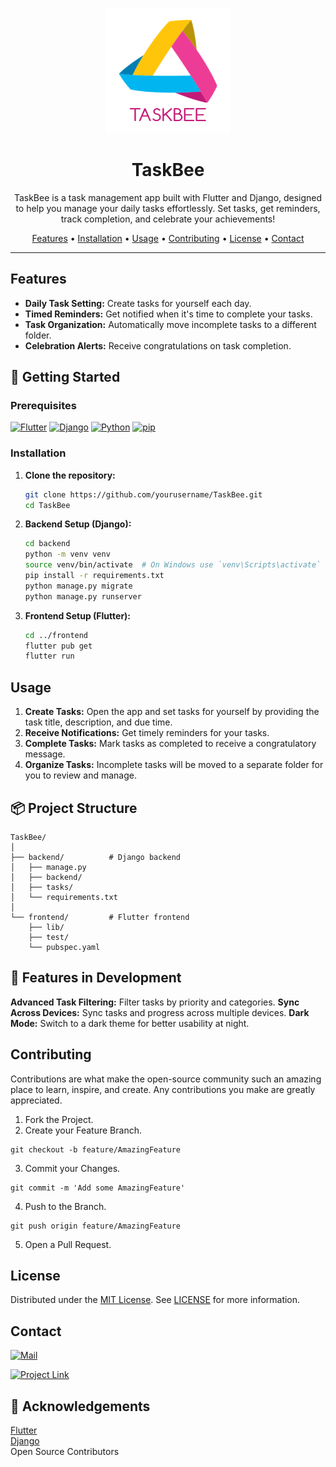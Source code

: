 <p align="center">
  <img src="https://github.com/shyama7004/TaskBee/blob/main/abstract-origami-triangle-672ld.png" alt="TaskBee Logo" width="200" height="200">
</p>

<h1 align="center">TaskBee</h1>

<p align="center">
  TaskBee is a task management app built with Flutter and Django, designed to help you manage your daily tasks effortlessly. Set tasks, get reminders, track completion, and celebrate your achievements!
</p>

<p align="center">
  <a href="#features">Features</a> •
  <a href="#installation">Installation</a> •
  <a href="#usage">Usage</a> •
  <a href="#contributing">Contributing</a> •
  <a href="#license">License</a> •
  <a href="#contact">Contact</a>
</p>

---


## Features

- **Daily Task Setting:** Create tasks for yourself each day.
- **Timed Reminders:** Get notified when it's time to complete your tasks.
- **Task Organization:** Automatically move incomplete tasks to a different folder.
- **Celebration Alerts:** Receive congratulations on task completion.

<!--## 📱 Screenshots

<img src="link-to-screenshot1.png" width="200" alt="Home Screen"> <img src="link-to-screenshot2.png" width="200" alt="Task List"> <img src="link-to-screenshot3.png" width="200" alt="Notifications">
-->

## 🚀 Getting Started

### Prerequisites

  [![Flutter](https://img.shields.io/badge/Flutter-Flutter.com-8B0000?style=for-the-badge)](https://flutter.dev/docs/get-started/install)
  [![Django](https://img.shields.io/badge/Django-Django.com-00008B?style=for-the-badge)](https://www.djangoproject.com/download/)
  [![Python](https://img.shields.io/badge/Python-Python.com-013220?style=for-the-badge)](https://www.python.org/downloads/)
  [![pip](https://img.shields.io/badge/pip-pip.com-8B8000?style=for-the-badge)](https://pip.pypa.io/en/stable/installation/)


### Installation

1. **Clone the repository:**
    ```sh
    git clone https://github.com/yourusername/TaskBee.git
    cd TaskBee
    ```

2. **Backend Setup (Django):**
    ```sh
    cd backend
    python -m venv venv
    source venv/bin/activate  # On Windows use `venv\Scripts\activate`
    pip install -r requirements.txt
    python manage.py migrate
    python manage.py runserver
    ```

3. **Frontend Setup (Flutter):**
    ```sh
    cd ../frontend
    flutter pub get
    flutter run
    ```

## Usage

1. **Create Tasks:** Open the app and set tasks for yourself by providing the task title, description, and due time.
2. **Receive Notifications:** Get timely reminders for your tasks.
3. **Complete Tasks:** Mark tasks as completed to receive a congratulatory message.
4. **Organize Tasks:** Incomplete tasks will be moved to a separate folder for you to review and manage.

## 📦 Project Structure

```plaintext
TaskBee/
│
├── backend/          # Django backend
│   ├── manage.py
│   ├── backend/
│   ├── tasks/
│   └── requirements.txt
│
└── frontend/         # Flutter frontend
    ├── lib/
    ├── test/
    └── pubspec.yaml
```
## 🌟 Features in Development
**Advanced Task Filtering:** Filter tasks by priority and categories.
**Sync Across Devices:** Sync tasks and progress across multiple devices.
**Dark Mode:** Switch to a dark theme for better usability at night.
## Contributing
Contributions are what make the open-source community such an amazing place to learn, inspire, and create. Any contributions you make are greatly appreciated.

1. Fork the Project.
2. Create your Feature Branch.
```
git checkout -b feature/AmazingFeature
```
3. Commit your Changes.
```
git commit -m 'Add some AmazingFeature'
```

4. Push to the Branch.
```
git push origin feature/AmazingFeature
```
5. Open a Pull Request.
## License
Distributed under the [MIT License](https://github.com/shyama7004/TaskBee/blob/main/LICENSE). See [LICENSE](https://github.com/shyama7004/TaskBee/blob/main/LICENSE) for more information.

## Contact
[![Mail](https://img.shields.io/badge/Mail-sujatabisoyi@gmail.com-6b5b95?style=for-the-badge)](sujatabisoyi@gmail.com)

[![Project Link](https://img.shields.io/badge/Project_Link:-https://github.com/shyama7004/TaskBee-6b5b95?style=for-the-badge)](https://github.com/shyama7004/taskzen)


## 🙏 Acknowledgements
[Flutter](https://flutter.dev/?gad_source=1&gclid=CjwKCAjwhIS0BhBqEiwADAUhc_x_88SXjaFE7llpmPimwziDez_BEtvUEAUuvraQC7xcbpqp48Cp6xoCPd0QAvD_BwE&gclsrc=aw.ds)<br>
[Django](https://www.djangoproject.com/)<br>
Open Source Contributors
